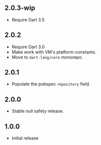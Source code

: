 ## 2.0.3-wip

- Require Dart 3.5

## 2.0.2

- Require Dart 3.0
- Make work with VM's platform-constants.
- Move to `dart-lang/core` monorepo.

## 2.0.1

- Populate the pubspec `repository` field.

## 2.0.0

- Stable null safety release.

## 1.0.0

- Initial release

